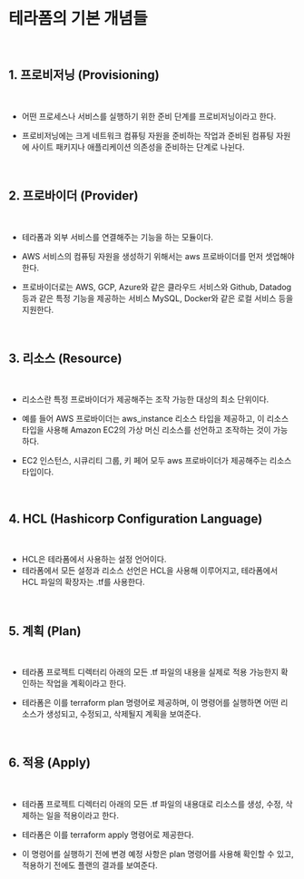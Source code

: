 # 테라폼의 기본 개념들

<br>

## 1. 프로비저닝 (Provisioning)

<br>

- 어떤 프로세스나 서비스를 실행하기 위한 준비 단계를 프로비저닝이라고 한다.

- 프로비저닝에는 크게 네트워크 컴퓨팅 자원을 준비하는 작업과 준비된 컴퓨팅 자원에 사이트 패키지나 애플리케이션 의존성을 준비하는 단계로 나뉜다.


<br>



## 2. 프로바이더 (Provider)

<br>

- 테라폼과 외부 서비스를 연결해주는 기능을 하는 모듈이다.

- AWS 서비스의 컴퓨팅 자원을 생성하기 위해서는 aws 프로바이더를 먼저 셋업해야한다.

- 프로바이더로는 AWS, GCP, Azure와 같은 클라우드 서비스와 Github, Datadog 등과 같은 특정 기능을 제공하는 서비스 MySQL, Docker와 같은 로컬 서비스 등을 지원한다.


<br>



## 3. 리소스 (Resource)

<br>

- 리소스란 특정 프로바이더가 제공해주는 조작 가능한 대상의 최소 단위이다.

- 예를 들어 AWS 프로바이더는 aws_instance 리소스 타입을 제공하고, 이 리소스 타입을 사용해 Amazon EC2의 가상 머신 리소스를 선언하고 조작하는 것이 가능하다.

- EC2 인스턴스, 시큐리티 그룹, 키 페어 모두 aws 프로바이더가 제공해주는 리소스 타입이다.


<br>



## 4. HCL (Hashicorp Configuration Language)

<br>

- HCL은 테라폼에서 사용하는 설정 언어이다.
- 테라폼에서 모든 설정과 리소스 선언은 HCL을 사용해 이루어지고, 테라폼에서 HCL 파일의 확장자는 .tf를 사용한다.


<br>


## 5. 계획 (Plan)

<br>

- 테라폼 프로젝트 디렉터리 아래의 모든 .tf 파일의 내용을 실제로 적용 가능한지 확인하는 작업을 계획이라고 한다.

- 테라폼은 이를 terraform plan 명령어로 제공하며, 이 명령어를 실행하면 어떤 리소스가 생성되고, 수정되고, 삭제될지 계획을 보여준다.


<br>


## 6. 적용 (Apply)

<br>

- 테라폼 프로젝트 디렉터리 아래의 모든 .tf 파일의 내용대로 리소스를 생성, 수정, 삭제하는 일을 적용이라고 한다.

- 테라폼은 이를 terraform apply 명령어로 제공한다.

- 이 명령어를 실행하기 전에 변경 예정 사항은 plan 명령어를 사용해 확인할 수 있고, 적용하기 전에도 플랜의 결과를 보여준다.


<br>
